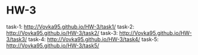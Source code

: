 # HW-3


task-1: http://Vovka95.github.io/HW-3/task1/
task-2: http://Vovka95.github.io/HW-3/task2/
task-3: http://Vovka95.github.io/HW-3/task3/
task-4: http://Vovka95.github.io/HW-3/task4/
task-5: http://Vovka95.github.io/HW-3/task5/

